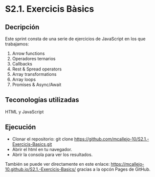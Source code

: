# S2.1. Exercicis Bàsics

## Decripción
Este sprint consta de una serie de ejercicios de JavaScript en los que trabajamos:
 1. Arrow functions
 2. Operadores ternarios
 3. Callbacks
 4. Rest & Spread operators
 5. Array transformations
 6. Array loops
 7. Promises & Async/Await

## Teconologías utilizadas
HTML y JavaScript

## Ejecución
  * Clonar el repositorio: git clone https://github.com/mcallejo-10/S2.1.-Exercicis-Basics.git
  * Abrir el html en tu navegador.
  * Abrir la consola para ver los resultados.

También se puede ver directamente en este enlace: https://mcallejo-10.github.io/S2.1.-Exercicis-Basics/  gracias a la opcón Pages de GitHub.
  


